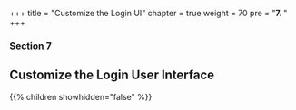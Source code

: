 +++
title = "Customize the Login UI"
chapter = true
weight = 70
pre = "<b>7. </b>"
+++

### Section 7

## Customize the Login User Interface

{{% children showhidden="false" %}}